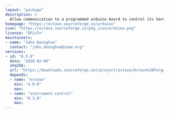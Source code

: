 ```yaml
---
layout: "package"
description: >-
  Allow communication to a programmed arduino board to control its hardware.
homepage: "https://octave.sourceforge.io/arduino"
icon: "https://octave.sourceforge.io/pkg_icon/arduino.png"
license: "GPLv3+"
maintainers:
- name: "John Donoghue"
  contact: "john.donoghue@ieee.org"
versions:
- id: "0.5.0"
  date: "2020-02-06"
  sha256:
  url: "https://downloads.sourceforge.net/project/octave/Octave%20Forge%20Packages/Individual%20Package%20Releases/arduino-0.5.0.tar.gz"
  depends:
  - name: "octave"
    min: "4.0.0"
    max:
  - name: "instrument-control"
    min: "0.3.0"
    max:
---
```

